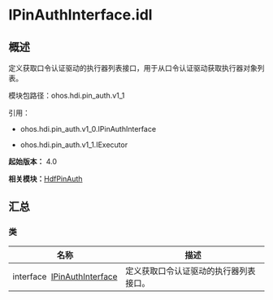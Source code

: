# IPinAuthInterface.idl


## 概述

定义获取口令认证驱动的执行器列表接口，用于从口令认证驱动获取执行器对象列表。

模块包路径：ohos.hdi.pin_auth.v1_1

引用：

- ohos.hdi.pin_auth.v1_0.IPinAuthInterface

- ohos.hdi.pin_auth.v1_1.IExecutor

**起始版本：** 4.0

**相关模块：**[HdfPinAuth](_hdf_pin_auth_v11.md)


## 汇总


### 类

| 名称 | 描述 | 
| -------- | -------- |
| interface&nbsp;&nbsp;[IPinAuthInterface](interface_i_pin_auth_interface_v11.md) | 定义获取口令认证驱动的执行器列表接口。  | 
